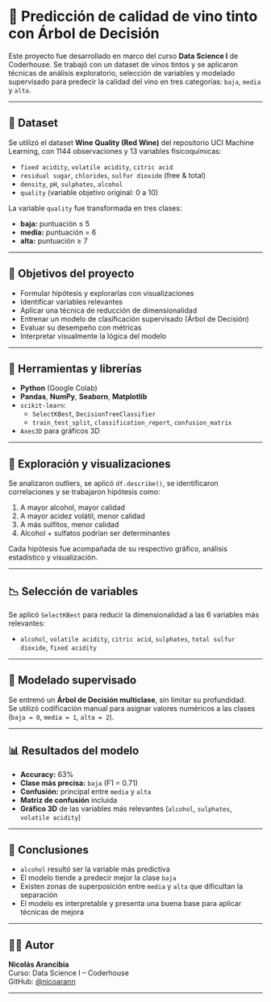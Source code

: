 # 🍷 Predicción de calidad de vino tinto con Árbol de Decisión

Este proyecto fue desarrollado en marco del curso **Data Science I** de Coderhouse. Se trabajó con un dataset de vinos tintos y se aplicaron técnicas de análisis exploratorio, selección de variables y modelado supervisado para predecir la calidad del vino en tres categorías: `baja`, `media` y `alta`.

---

## 📁 Dataset

Se utilizó el dataset **Wine Quality (Red Wine)** del repositorio UCI Machine Learning, con 1144 observaciones y 13 variables fisicoquímicas:

- `fixed acidity`, `volatile acidity`, `citric acid`
- `residual sugar`, `chlorides`, `sulfur dioxide` (free & total)
- `density`, `pH`, `sulphates`, `alcohol`
- `quality` (variable objetivo original: 0 a 10)

La variable `quality` fue transformada en tres clases:
- **baja:** puntuación ≤ 5
- **media:** puntuación = 6
- **alta:** puntuación ≥ 7

---

## 🧠 Objetivos del proyecto

- Formular hipótesis y explorarlas con visualizaciones
- Identificar variables relevantes
- Aplicar una técnica de reducción de dimensionalidad
- Entrenar un modelo de clasificación supervisado (Árbol de Decisión)
- Evaluar su desempeño con métricas
- Interpretar visualmente la lógica del modelo

---

## 🧰 Herramientas y librerías

- **Python** (Google Colab)
- **Pandas**, **NumPy**, **Seaborn**, **Matplotlib**
- `scikit-learn`: 
  - `SelectKBest`, `DecisionTreeClassifier`
  - `train_test_split`, `classification_report`, `confusion_matrix`
- `Axes3D` para gráficos 3D

---

## 🔎 Exploración y visualizaciones

Se analizaron outliers, se aplicó `df.describe()`, se identificaron correlaciones y se trabajaron hipótesis como:

1. A mayor alcohol, mayor calidad
2. A mayor acidez volátil, menor calidad
3. A más sulfitos, menor calidad
4. Alcohol + sulfatos podrían ser determinantes

Cada hipótesis fue acompañada de su respectivo gráfico, análisis estadístico y visualización.

---

## 📉 Selección de variables

Se aplicó `SelectKBest` para reducir la dimensionalidad a las 6 variables más relevantes:

- `alcohol`, `volatile acidity`, `citric acid`, `sulphates`, `total sulfur dioxide`, `fixed acidity`

---

## 🌳 Modelado supervisado

Se entrenó un **Árbol de Decisión multiclase**, sin limitar su profundidad.  
Se utilizó codificación manual para asignar valores numéricos a las clases (`baja = 0`, `media = 1`, `alta = 2`).

---

## 📊 Resultados del modelo

- **Accuracy:** 63%
- **Clase más precisa:** `baja` (F1 = 0.71)
- **Confusión:** principal entre `media` y `alta`
- **Matriz de confusión** incluida
- **Gráfico 3D** de las variables más relevantes (`alcohol`, `sulphates`, `volatile acidity`)

---

## 📌 Conclusiones

- `alcohol` resultó ser la variable más predictiva
- El modelo tiende a predecir mejor la clase `baja`
- Existen zonas de superposición entre `media` y `alta` que dificultan la separación
- El modelo es interpretable y presenta una buena base para aplicar técnicas de mejora

---

## 👨‍💻 Autor

**Nicolás Arancibia**  
Curso: Data Science I – Coderhouse  
GitHub: [@nicoarann](https://github.com/nicoarann)

---

